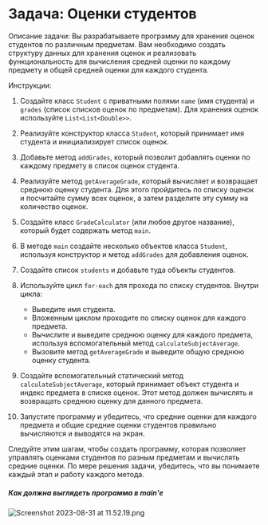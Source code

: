 # Задача: Оценки студентов

Описание задачи:
Вы разрабатываете программу для хранения оценок студентов по различным предметам. Вам необходимо создать структуру данных для хранения оценок и реализовать функциональность для вычисления средней оценки по каждому предмету и общей средней оценки для каждого студента.

Инструкции:
1. Создайте класс `Student` с приватными полями `name` (имя студента) и `grades` (список списков оценок по предметам). Для хранения оценок используйте `List<List<Double>>`.

2. Реализуйте конструктор класса `Student`, который принимает имя студента и инициализирует список оценок.

3. Добавьте метод `addGrades`, который позволит добавлять оценки по каждому предмету в список оценок студента.

4. Реализуйте метод `getAverageGrade`, который вычисляет и возвращает среднюю оценку студента. Для этого пройдитесь по списку оценок и посчитайте сумму всех оценок, а затем разделите эту сумму на количество оценок.

5. Создайте класс `GradeCalculator` (или любое другое название), который будет содержать метод `main`.

6. В методе `main` создайте несколько объектов класса `Student`, используя конструктор и метод `addGrades` для добавления оценок.

7. Создайте список `students` и добавьте туда объекты студентов.

8. Используйте цикл `for-each` для прохода по списку студентов. Внутри цикла:
    - Выведите имя студента.
    - Вложенным циклом проходите по списку оценок для каждого предмета.
    - Вычислите и выведите среднюю оценку для каждого предмета, используя вспомогательный метод `calculateSubjectAverage`.
    - Вызовите метод `getAverageGrade` и выведите общую среднюю оценку студента.

9. Создайте вспомогательный статический метод `calculateSubjectAverage`, который принимает объект студента и индекс предмета в списке оценок. Этот метод должен вычислять и возвращать среднюю оценку для данного предмета.

10. Запустите программу и убедитесь, что средние оценки для каждого предмета и общие средние оценки студентов правильно вычисляются и выводятся на экран.

Следуйте этим шагам, чтобы создать программу, которая позволяет управлять оценками студентов по разным предметам и вычислять средние оценки. По мере решения задачи, убедитесь, что вы понимаете каждый этап и работу каждого метода.
##### Как должна выглядеть программа в main'е
![Screenshot 2023-08-31 at 11.52.19.png](..%2F..%2F..%2F..%2F..%2F..%2Fvar%2Ffolders%2F1m%2Fsp4s1hy51j187fyqmsmv46xm0000gn%2FT%2FTemporaryItems%2FNSIRD_screencaptureui_uhBUP8%2FScreenshot%202023-08-31%20at%2011.52.19.png)